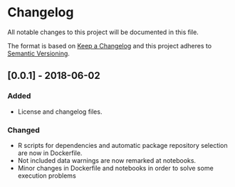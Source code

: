 # Changelog
All notable changes to this project will be documented in this file.

The format is based on [Keep a Changelog](https://keepachangelog.com/en/1.0.0/)
and this project adheres to [Semantic Versioning](https://semver.org/spec/v2.0.0.html).

## [0.0.1] - 2018-06-02
### Added
- License and changelog files.

### Changed
- R scripts for dependencies and automatic package repository selection are now in Dockerfile.
- Not included data warnings are now remarked at notebooks.
- Minor changes in Dockerfile and notebooks in order to solve some execution problems